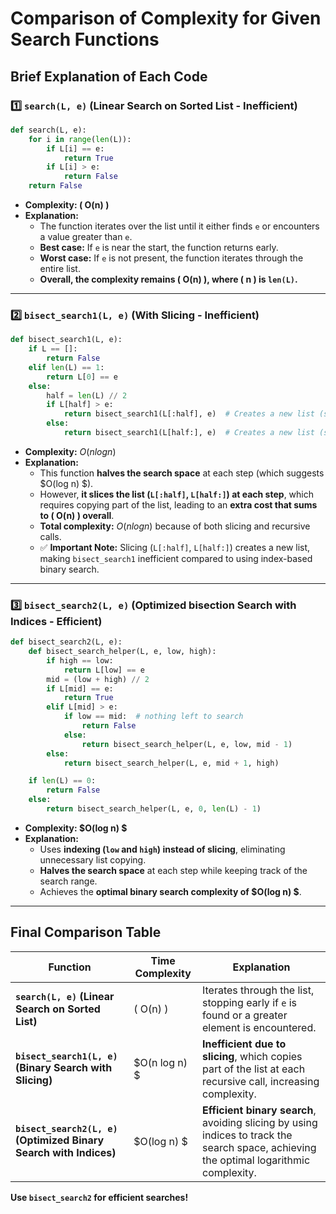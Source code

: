 # **Comparison of Complexity for Given Search Functions**

## **Brief Explanation of Each Code**

### **1️⃣ `search(L, e)` (Linear Search on Sorted List - Inefficient)**
```python
def search(L, e):
    for i in range(len(L)):
        if L[i] == e:
            return True
        if L[i] > e:
            return False
    return False
```
- **Complexity: \( O(n) \)**
- **Explanation:**
  - The function iterates over the list until it either finds `e` or encounters a value greater than `e`.
  - **Best case:** If `e` is near the start, the function returns early.
  - **Worst case:** If `e` is not present, the function iterates through the entire list.
  - **Overall, the complexity remains \( O(n) \), where \( n \) is `len(L)`.**

---

### **2️⃣ `bisect_search1(L, e)` (With Slicing - Inefficient)**
```python
def bisect_search1(L, e):
    if L == []:
        return False
    elif len(L) == 1:
        return L[0] == e
    else:
        half = len(L) // 2
        if L[half] > e:
            return bisect_search1(L[:half], e)  # Creates a new list (slicing + copying)
        else:
            return bisect_search1(L[half:], e)  # Creates a new list (slicing + copying)
```
- **Complexity:** $O (n log n)$
- **Explanation:**
  - This function **halves the search space** at each step (which suggests $O(log n) $).
  - However, **it slices the list (`L[:half]`, `L[half:]`) at each step**, which requires copying part of the list, leading to an **extra cost that sums to \( O(n) \) overall**.
  - **Total complexity:** $O (n log n)$ because of both slicing and recursive calls.
  - ✅ **Important Note:** Slicing (`L[:half]`, `L[half:]`) creates a new list, making `bisect_search1` inefficient compared to using index-based binary search.

---

### **3️⃣ `bisect_search2(L, e)` (Optimized bisection Search with Indices - Efficient)**
```python
def bisect_search2(L, e):
    def bisect_search_helper(L, e, low, high):
        if high == low:
            return L[low] == e
        mid = (low + high) // 2
        if L[mid] == e:
            return True
        elif L[mid] > e:
            if low == mid:  # nothing left to search
                return False
            else:
                return bisect_search_helper(L, e, low, mid - 1)
        else:
            return bisect_search_helper(L, e, mid + 1, high)

    if len(L) == 0:
        return False
    else:
        return bisect_search_helper(L, e, 0, len(L) - 1)
```
- **Complexity: $O(log n) $**
- **Explanation:**
  - Uses **indexing (`low` and `high`) instead of slicing**, eliminating unnecessary list copying.
  - **Halves the search space** at each step while keeping track of the search range.
  - Achieves the **optimal binary search complexity of $O(log n) $**.

---

## **Final Comparison Table**
| Function | Time Complexity | Explanation |
|----------|---------------|-------------|
| **`search(L, e)` (Linear Search on Sorted List)** | \( O(n) \) | Iterates through the list, stopping early if `e` is found or a greater element is encountered. |
| **`bisect_search1(L, e)` (Binary Search with Slicing)** | $O(n log n) $ | **Inefficient due to slicing**, which copies part of the list at each recursive call, increasing complexity. |
| **`bisect_search2(L, e)` (Optimized Binary Search with Indices)** | $O(log n) $ | **Efficient binary search**, avoiding slicing by using indices to track the search space, achieving the optimal logarithmic complexity. |

 **Use `bisect_search2` for efficient searches!** 
